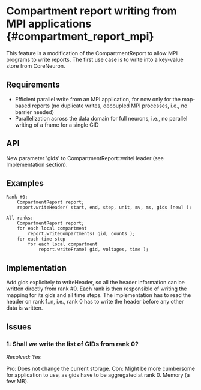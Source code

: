 Compartment report writing from MPI applications {#compartment_report_mpi}
============

This feature is a modification of the CompartmentReport to allow MPI
programs to write reports. The first use case is to write into a
key-value store from CoreNeuron.

## Requirements

* Efficient parallel write from an MPI application, for now only for the
  map-based reports (no duplicate writes, decoupled MPI processes, i.e.,
  no barrier needed)
* Parallelization across the data domain for full neurons, i.e., no
  parallel writing of a frame for a single GID

## API

New parameter 'gids' to CompartmentReport::writeHeader (see
Implementation section).

## Examples

    Rank #0:
        CompartmentReport report;
        report.writeHeader( start, end, step, unit, mv, ms, gids [new] );

    All ranks:
        CompartmentReport report;
        for each local compartment
            report.writeCompartments( gid, counts );
        for each time step
            for each local compartment
                report.writeFrame( gid, voltages, time );


## Implementation

Add gids explicitely to writeHeader, so all the header information can
be written directly from rank #0. Each rank is then responsible of
writing the mapping for its gids and all time steps. The implementation
has to read the header on rank 1..n, i.e., rank 0 has to write the
header before any other data is written.

## Issues

### 1: Shall we write the list of GIDs from rank 0?

_Resolved: Yes_

Pro: Does not change the current storage.
Con: Might be more cumbersome for application to use, as gids have to be
  aggregated at rank 0. Memory (a few MB).
